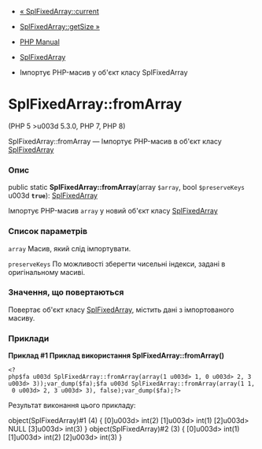 - [« SplFixedArray::current](splfixedarray.current.md)
- [SplFixedArray::getSize »](splfixedarray.getsize.md)

- [PHP Manual](index.md)
- [SplFixedArray](class.splfixedarray.md)
- Імпортує PHP-масив у об'єкт класу SplFixedArray

# SplFixedArray::fromArray

(PHP 5 \>u003d 5.3.0, PHP 7, PHP 8)

SplFixedArray::fromArray — Імпортує PHP-масив в об'єкт класу
[SplFixedArray](class.splfixedarray.md)

### Опис

public static **SplFixedArray::fromArray**(array `$array`, bool
`$preserveKeys` u003d **`true`**): [SplFixedArray](class.splfixedarray.md)

Імпортує PHP-масив `array` у новий об'єкт класу
[SplFixedArray](class.splfixedarray.md)

### Список параметрів

`array`
Масив, який слід імпортувати.

`preserveKeys`
По можливості зберегти чисельні індекси, задані в оригінальному
масиві.

### Значення, що повертаються

Повертає об'єкт класу [SplFixedArray](class.splfixedarray.md),
містить дані з імпортованого масиву.

### Приклади

**Приклад #1 Приклад використання **SplFixedArray::fromArray()****

` <?php$fa u003d SplFixedArray::fromArray(array(1 u003d> 1, 0 u003d> 2, 3 u003d> 3));var_dump($fa);$fa u003d SplFixedArray::fromArray(array(1 1, 0 u003d> 2, 3 u003d> 3), false);var_dump($fa);?> `

Результат виконання цього прикладу:

object(SplFixedArray)#1 (4) {
[0]u003d>
int(2)
[1]u003d>
int(1)
[2]u003d>
NULL
[3]u003d>
int(3)
}
object(SplFixedArray)#2 (3) {
[0]u003d>
int(1)
[1]u003d>
int(2)
[2]u003d>
int(3)
}
